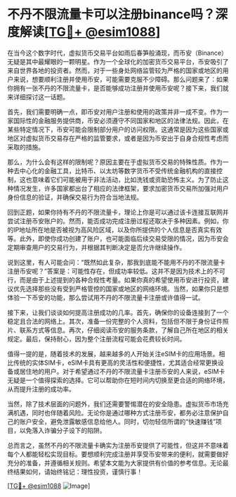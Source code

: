 # 不丹不限流量卡可以注册binance吗？深度解读[[TG💪+ @esim1088](https://t.me/s/esim1088)]

在当今这个数字时代，虚拟货币交易平台如雨后春笋般涌现，而币安（Binance）无疑是其中最耀眼的一颗明星。作为一个全球化的加密货币交易平台，币安吸引了来自世界各地的投资者。然而，对于一些身处网络监管较为严格的国家或地区的用户来说，想要顺利注册并使用币安，可能需要克服不少障碍。那么问题来了：如果你拥有一张不丹的不限流量卡，是否能够成功注册并使用币安呢？接下来，我们就来详细探讨这一话题。

首先，我们需要明确一点，即币安对用户注册和使用的政策并非一成不变。作为一家国际性的金融服务提供商，币安必须遵守不同国家和地区的法律法规。因此，在某些特定情况下，币安可能会限制部分用户的访问权限。这通常是因为这些国家或地区对虚拟货币交易存在严格的监管要求，或者是因为币安出于自身合规性考虑而采取的措施。

那么，为什么会有这样的限制呢？原因主要在于虚拟货币交易的特殊性质。作为一种去中心化的金融工具，比特币、以太坊等数字货币不受传统金融机构的直接控制，这也意味着它们可能被用于非法活动，比如洗钱或资助恐怖主义。为了防止这种情况发生，许多国家都出台了相应的法律框架，要求加密货币交易所加强对用户身份信息的验证，并确保交易行为符合当地法规。

回到正题，如果你持有不丹的不限流量卡，理论上你是可以通过该卡连接互联网并尝试注册币安账户的。然而，能否成功完成注册过程还取决于多种因素。例如，你的IP地址所在地是否被视为高风险区域，以及你所提供的个人信息是否真实有效等。此外，即使你成功创建了账户，也可能面临后续交易受限的情况，因为币安会定期审查用户的交易行为，并根据其判断决定是否允许继续操作。

说到这里，有人可能会问：“既然如此复杂，那我到底能不能用不丹的不限流量卡注册币安呢？”答案是：可能性存在，但成功率较低。这并不是因为技术上的不可行，而是由于上述提到的各种合规性考量。如果你真的希望使用币安进行投资，建议优先选择那些没有受到严格管控的国家或地区的网络环境。当然，如果你只是想体验一下币安的功能，那么尝试用不丹的不限流量卡注册或许值得一试。

接下来，让我们谈谈如何提高注册成功的几率。首先，确保你的设备连接到了一个稳定且合法的网络上。其次，准备一份完整的个人资料，包括但不限于身份证件照片、联系方式等信息。再次，仔细阅读币安的服务条款，了解自己所在地区的相关规定。最后，保持耐心，因为整个注册流程可能会花费较长时间。

值得一提的是，随着技术的发展，越来越多的人开始关注eSIM卡的应用场景。相比传统的实体SIM卡，eSIM卡具有更高的灵活性和便捷性，尤其适合经常更换设备或居住地的用户。对于希望通过不丹的不限流量卡注册币安的人来说，eSIM卡无疑是一个值得探索的选择。它可以帮助你在短时间内切换至更合适的网络环境，从而提升注册的成功率。

当然，除了技术层面的问题外，我们还需要警惕潜在的安全隐患。虚拟货币市场充满机遇，同时也伴随着风险。无论你是通过哪种方式注册币安，都务必注意保护自己的账户安全，避免泄露敏感信息给他人。同时，切勿轻信所谓的“快速赚钱”项目，以免落入诈骗分子设下的陷阱。

总而言之，虽然不丹的不限流量卡确实为注册币安提供了可能性，但这并不意味着每个人都能轻松实现目标。要想顺利完成注册并享受币安带来的便利，就需要做好充分的准备，并遵循相关规则。希望本文能为大家提供有价值的参考信息。无论最终结果如何，请始终铭记：理性投资，谨慎行事！

[[TG💪+ @esim1088](https://t.me/s/esim1088) ![Image](https://i.postimg.cc/4NQfJmqS/Snipaste-2025-05-13-00-14-12.png)]
